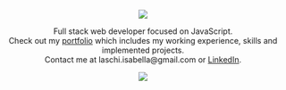 <div align="center">
  <br>
  <img src="https://readme-typing-svg.demolab.com?font=Fira+Code&duration=2000&pause=1000&color=946AA3&background=E360FF00&center=true&vCenter=true&width=435&lines=Hello%2C+I'm+Isabella+%3A%5D">
  <p>Full stack web developer focused on JavaScript.<br> Check out my <a href="https://isabella-laschi.vercel.app" target="_blank">portfolio</a> which includes my working experience, skills and implemented projects.   
  <br>
    Contact me at laschi.isabella@gmail.com or <a href="https://www.linkedin.com/in/isabella-laschi/" target="_blank">LinkedIn</a>.</p>
  <!-- streak -->
  <img src="https://streak-stats.demolab.com?user=laschisabella&border_radius=5&background=343434&stroke=808080&ring=CBAC08&fire=CBAC08&currStreakNum=FAFCFA&sideNums=FAFCFA&currStreakLabel=DDDDDD&sideLabels=DDDDDD&dates=DDDDDD&border=757575">
</div>


  

